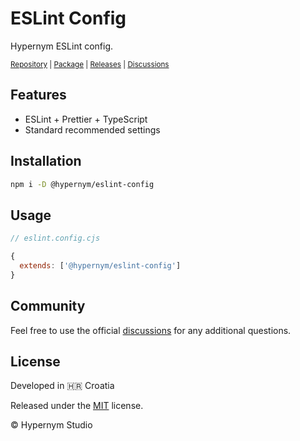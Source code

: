 # ESLint Config

Hypernym ESLint config.

<sub><a href="https://github.com/hypernym-studio/eslint-config">Repository</a> | <a href="https://www.npmjs.com/package/@hypernym/eslint-config">Package</a> | <a href="https://github.com/hypernym-studio/eslint-config/releases">Releases</a> | <a href="https://github.com/hypernym-studio/eslint-config/discussions">Discussions</a></sub>

## Features

- ESLint + Prettier + TypeScript
- Standard recommended settings

## Installation

```sh
npm i -D @hypernym/eslint-config
```

## Usage

```js
// eslint.config.cjs

{
  extends: ['@hypernym/eslint-config']
}
```

## Community

Feel free to use the official [discussions](https://github.com/hypernym-studio/eslint-config/discussions) for any additional questions.

## License

Developed in 🇭🇷 Croatia

Released under the [MIT](LICENSE.txt) license.

© Hypernym Studio
